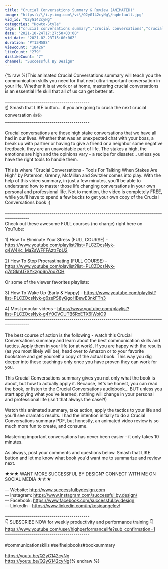 ```yaml
---
title: "Crucial Conversations Summary & Review (ANIMATED)"
image: "https:\/\/i.ytimg.com\/vi\/Q2yG142cyNg\/hqdefault.jpg"
vid_id: "Q2yG142cyNg"
categories: "Howto-Style"
tags: ["crucial conversations summary","crucial conversations","crucial conversations book"]
date: "2021-10-24T17:27:50+03:00"
vid_date: "2021-02-23T15:00:06Z"
duration: "PT13M58S"
viewcount: "18426"
likeCount: "279"
dislikeCount: "7"
channel: "Successful By Design"
---
```

{% raw %}This animated Crucial Conversations summary will teach you the communication skills you need for that next ultra-important conversation in your life. Whether it is at work or at home, mastering crucial conversations is an essential life skill that all of us can get better at. <br /><br />------------------------------------------<br />☝️ Smash that LIKE button... if you are going to crush the next crucial conversation 👍👍<br />------------------------------------------<br /><br />Crucial conversations are those high stake conversations that we have all had in our lives. Whether that was an unexpected chat with your boss, a break up with partner or having to give a friend or a neighbor some negative feedback, they are an unavoidable part of life. The stakes a high, the emotions are high and the opinions vary - a recipe for disaster... unless you have the right tools to handle them.<br /><br />This is where &quot;Crucial Conversations - Tools For Talking When Stakes Are High&quot; by Paterson, Grenny, McMillan and Switzler comes into play. With the help of this video summary, in just a few minutes, you'll be able to understand how to master those life changing conversations in your own personal and professional life. Not to mention, the video is completely FREE, while you'll have to spend a few bucks to get your own copy of the Crucial Conversations book ;)<br /><br />------------------------------------------------------------------------------------------<br />Check out these awesome FULL courses (no charge) right here on YouTube:<br /><br />1) How To Eliminate Your Stress (FULL COURSE) - <a rel="nofollow" target="blank" href="https://www.youtube.com/playlist?list=PLCZOcsNyk-g4W4Kc_MaZsWFFFAztrFpU2">https://www.youtube.com/playlist?list=PLCZOcsNyk-g4W4Kc_MaZsWFFFAztrFpU2</a><br /><br />2) How To Stop Procrastinating (FULL COURSE) - <a rel="nofollow" target="blank" href="https://www.youtube.com/playlist?list=PLCZOcsNyk-g7itGkhU7SYkzgp6n7poZCH">https://www.youtube.com/playlist?list=PLCZOcsNyk-g7itGkhU7SYkzgp6n7poZCH</a><br /><br />Or some of the viewer favorites playlists:<br /><br />3) How To Wake Up (Early &amp; Happy) - <a rel="nofollow" target="blank" href="https://www.youtube.com/playlist?list=PLCZOcsNyk-g6zePS8yQgoHBewE3nkFTh3">https://www.youtube.com/playlist?list=PLCZOcsNyk-g6zePS8yQgoHBewE3nkFTh3</a><br /><br />4) Most popular videos - <a rel="nofollow" target="blank" href="https://www.youtube.com/playlist?list=PLCZOcsNyk-g4Y0OVCUTB6RxETX6IWolO9">https://www.youtube.com/playlist?list=PLCZOcsNyk-g4Y0OVCUTB6RxETX6IWolO9</a><br />------------------------------------------------------------------------------------------<br /><br />The best course of action is the following - watch this Crucial Conversations summary and learn about the best communication skills and tactics. Apply them in your life (or at work). If you are happy with the results (as you most likely will be), head over to Amazon or to your favorite bookstore and get yourself a copy of the actual book. This way you dig deeper into these teachings only once you have proven they can work for you. <br /><br />This Crucial Conversations summary gives you not only what the book is about, but how to actually apply it. Because, let's be honest, you can read the book, or listen to the Crucial Conversations audiobook... BUT unless you start applying what you've learned, nothing will change in your personal and professional life (isn't that always the case?!)<br /><br />Watch this animated summary, take action, apply the tactics to your life and you'll see dramatic results. I had the intention initially to do a Crucial Conversations summary PDF, but honestly, an animated video review is so much more fun to create, and consume.<br /><br />Mastering important conversations has never been easier - it only takes 10 minutes.<br /><br />As always, post your comments and questions below. Smash that LIKE button and let me know what book you'd want me to summarize and review next.<br /><br />★☆★ WANT MORE SUCCESSFUL BY DESIGN? CONNECT WITH ME ON SOCIAL MEDIA  ★☆★<br /><br />-- Website: <a rel="nofollow" target="blank" href="http://www.successfulbydesign.com​">http://www.successfulbydesign.com​</a><br />-- Instagram: <a rel="nofollow" target="blank" href="https://www.instagram.com/successful.by.design/">https://www.instagram.com/successful.by.design/</a><br />-- Facebook: <a rel="nofollow" target="blank" href="https://www.facebook.com/successful.by.design">https://www.facebook.com/successful.by.design</a><br />-- LinkedIn - <a rel="nofollow" target="blank" href="https://www.linkedin.com/in/kosioangelov/">https://www.linkedin.com/in/kosioangelov/</a><br /><br />------------------------------------------<br />👇 SUBSCRIBE NOW for weekly productivity and performance training 👇 <br /><a rel="nofollow" target="blank" href="https://www.youtube.com/user/highperformancelife?sub_confirmation=1">https://www.youtube.com/user/highperformancelife?sub_confirmation=1</a><br />------------------------------------------<br /><br />#communicationskills #selfhelpbooks​ #booksummary<br /><br /><a rel="nofollow" target="blank" href="https://youtu.be/Q2yG142cyNg">https://youtu.be/Q2yG142cyNg</a><br /><a rel="nofollow" target="blank" href="https://youtu.be/Q2yG142cyNg">https://youtu.be/Q2yG142cyNg</a>{% endraw %}
